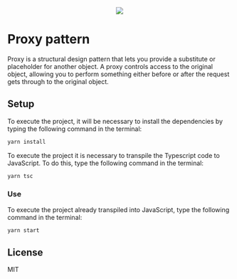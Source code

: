 <p align="center">
  <img src="https://refactoring.guru/images/patterns/cards/proxy-mini.png"/>
<p/>

# Proxy pattern

Proxy is a structural design pattern that lets you provide a substitute or placeholder for another object. A proxy controls access to the original object, allowing you to perform something either before or after the request gets through to the original object.

## Setup

To execute the project, it will be necessary to install the dependencies by typing the following command in the terminal:

```bash
yarn install
```

To execute the project it is necessary to transpile the Typescript code to JavaScript. To do this, type the following command in the terminal:

```bash
yarn tsc
```

### Use

To execute the project already transpiled into JavaScript, type the following command in the terminal:

```bash
yarn start
```

## License

MIT
